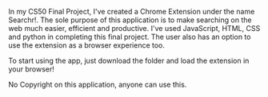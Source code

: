 In my CS50 Final Project, I've created a Chrome Extension under the name Searchr!.
The sole purpose of this application is to make searching on the web much easier, efficient and productive.
I've used JavaScript, HTML, CSS and python in completing this final project.
The user also has an option to use the extension as a browser experience too.

To start using the app, just download the folder and load the extension in your browser!

No Copyright on this application, anyone can use this.
